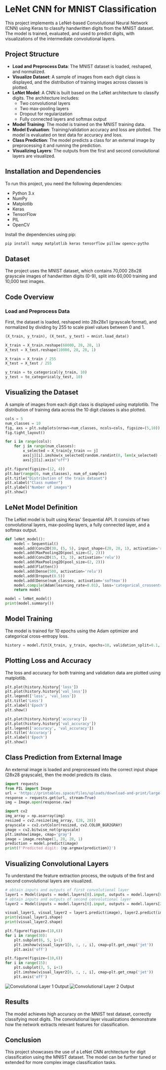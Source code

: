# LeNet CNN for MNIST Classification

This project implements a LeNet-based Convolutional Neural Network (CNN) using Keras to classify handwritten digits from the MNIST dataset. The model is trained, evaluated, and used to predict digits, with visualizations of the intermediate convolutional layers.

## Project Structure

- **Load and Preprocess Data**: The MNIST dataset is loaded, reshaped, and normalized.
- **Visualize Dataset**: A sample of images from each digit class is displayed, and the distribution of training images across classes is plotted.
- **LeNet Model**: A CNN is built based on the LeNet architecture to classify digits. The architecture includes:
  - Two convolutional layers
  - Two max-pooling layers
  - Dropout for regularization
  - Fully connected layers and softmax output
- **Model Training**: The model is trained on the MNIST training data.
- **Model Evaluation**: Training/validation accuracy and loss are plotted. The model is evaluated on test data for accuracy and loss.
- **Class Prediction**: The model predicts a class for an external image by preprocessing it and running the prediction.
- **Visualizing Layers**: The outputs from the first and second convolutional layers are visualized.

## Installation and Dependencies

To run this project, you need the following dependencies:

- Python 3.x
- NumPy
- Matplotlib
- Keras
- TensorFlow
- PIL
- OpenCV

Install the dependencies using pip:

```bash
pip install numpy matplotlib keras tensorflow pillow opencv-pytho
```

## Dataset
The project uses the MNIST dataset, which contains 70,000 28x28 grayscale images of handwritten digits (0-9), split into 60,000 training and 10,000 test images.

## Code Overview

### Load and Preprocess Data
First, the dataset is loaded, reshaped into 28x28x1 (grayscale format), and normalized by dividing by 255 to scale pixel values between 0 and 1.

```python
(X_train, y_train), (X_test, y_test) = mnist.load_data()

X_train = X_train.reshape(60000, 28, 28, 1)
X_test = X_test.reshape(10000, 28, 28, 1)

X_train = X_train / 255
X_test = X_test / 255

y_train = to_categorical(y_train, 10)
y_test = to_categorical(y_test, 10)
```

## Visualizing the Dataset
A sample of images from each digit class is displayed using matplotlib. The distribution of training data across the 10 digit classes is also plotted.

```python
cols = 5
num_classes = 10
fig, axs = plt.subplots(nrows=num_classes, ncols=cols, figsize=(5,10))
fig.tight_layout()

for i in range(cols):
    for j in range(num_classes):
        x_selected = X_train[y_train == j]
        axs[j][i].imshow(x_selected[random.randint(0, len(x_selected) - 1)], cmap=plt.get_cmap('gray'))
        axs[j][i].axis("off")

plt.figure(figsize=(12, 4))
plt.bar(range(0, num_classes), num_of_samples)
plt.title("Distribution of the train dataset")
plt.xlabel("Class number")
plt.ylabel("Number of images")
plt.show()
```

## LeNet Model Definition
The LeNet model is built using Keras' Sequential API. It consists of two convolutional layers, max-pooling layers, a fully connected layer, and a softmax output.

```python
def leNet_model():
    model = Sequential()
    model.add(Conv2D(30, (5, 5), input_shape=(28, 28, 1), activation='relu'))
    model.add(MaxPooling2D(pool_size=(2, 2)))
    model.add(Conv2D(15, (3, 3), activation='relu'))
    model.add(MaxPooling2D(pool_size=(2, 2)))
    model.add(Flatten())
    model.add(Dense(500, activation='relu'))
    model.add(Dropout(0.5))
    model.add(Dense(num_classes, activation='softmax'))
    model.compile(Adam(learning_rate=0.01), loss='categorical_crossentropy', metrics=['accuracy'])
    return model

model = leNet_model()
print(model.summary())
```

## Model Training
The model is trained for 10 epochs using the Adam optimizer and categorical cross-entropy loss.

```python
history = model.fit(X_train, y_train, epochs=10, validation_split=0.1, batch_size=400, verbose=1, shuffle=1)
```

## Plotting Loss and Accuracy
The loss and accuracy for both training and validation data are plotted using matplotlib.

```python
plt.plot(history.history['loss'])
plt.plot(history.history['val_loss'])
plt.legend(['loss', 'val_loss'])
plt.title('Loss')
plt.xlabel('Epoch')
plt.show()

plt.plot(history.history['accuracy'])
plt.plot(history.history['val_accuracy'])
plt.legend(['accuracy', 'val_accuracy'])
plt.title('Accuracy')
plt.xlabel('Epoch')
plt.show()
```

## Class Prediction from External Image
An external image is loaded and preprocessed into the correct input shape (28x28 grayscale), then the model predicts its class.

```python
import requests
from PIL import Image
url = 'https://printables.space/files/uploads/download-and-print/large-printable-numbers/3-a4-1200x1697.jpg'
response = requests.get(url, stream=True)
img = Image.open(response.raw)

import cv2
img_array = np.asarray(img)
resized = cv2.resize(img_array, (28, 28))
grayscale = cv2.cvtColor(resized, cv2.COLOR_BGR2GRAY)
image = cv2.bitwise_not(grayscale)
plt.imshow(image, cmap='gray')
image = image.reshape(1, 28, 28, 1)
prediction = model.predict(image)
print(f'Predicted digit: {np.argmax(prediction)}')
```

## Visualizing Convolutional Layers
To understand the feature extraction process, the outputs of the first and second convolutional layers are visualized.

```python
# obtain inputs and outputs of first convolutional layer
layer1 = Model(inputs = model.layers[0].input, outputs = model.layers[0].output)
# obtain inputs and outputs of second convolutional layer
layer2 = Model(inputs = model.layers[0].input, outputs = model.layers[2].output)

visual_layer1, visual_layer2 = layer1.predict(image), layer2.predict(image)
print(visual_layer1.shape)
print(visual_layer2.shape)

plt.figure(figsize=(10,6))
for i in range(30):
    plt.subplot(6, 5, i+1)
    plt.imshow(visual_layer1[0, :, :, i], cmap=plt.get_cmap('jet'))
    plt.axis('off')

plt.figure(figsize=(10,6))
for i in range(15):
    plt.subplot(3, 5, i+1)
    plt.imshow(visual_layer2[0, :, :, i], cmap=plt.get_cmap('jet'))
    plt.axis('off') 
```
![Convolutional Layer 1 Output](Figures/convlayer1.png)
![Convolutional Layer 2 Output](Figures/convlayer2.png)   

## Results
The model achieves high accuracy on the MNIST test dataset, correctly classifying most digits. The convolutional layer visualizations demonstrate how the network extracts relevant features for classification.

## Conclusion
This project showcases the use of a LeNet CNN architecture for digit classification using the MNIST dataset. The model can be further tuned or extended for more complex image classification tasks.
